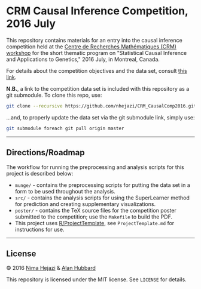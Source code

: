 # CRM Causal Inference Competition, 2016 July

This repository contains materials for an entry into the causal inference
competition held at the [Centre de Recherches Mathématiques (CRM)
workshop](http://www.crm.umontreal.ca/2016/Genetics16/index_e.php) for the short
thematic program on "Statistical Causal Inference and Applications to Genetics,"
2016 July, in Montreal, Canada.

For details about the competition objectives and the data set, consult [this
link](http://www.crm.umontreal.ca/2016/Genetics16/competition_e.php).

__N.B.__, a link to the competition data set is included with this repository as
a git submodule. To clone this repo, use:

```bash
git clone --recursive https://github.com/nhejazi/CRM_CausalComp2016.git
```

...and, to properly update the data set via the git submodule link, simply use:

```bash
git submodule foreach git pull origin master
```

---

## Directions/Roadmap

The workflow for running the preprocessing and analysis scripts for this project
is described below:

* `munge/` - contains the preprocessing scripts for putting the data set in a
    form to be used throughout the analysis.
* `src/` - contains the analysis scripts for using the SuperLearner method for
    prediction and creating supplementary visualizations.
* `poster/` - contains the TeX source files for the competition poster submitted
    to the competition; use the `Makefile` to build the PDF.
* This project uses [R/ProjectTemplate](http://projecttemplate.net/index.html),
    see `ProjectTemplate.md` for instructions for use.

---

## License

&copy; 2016 [Nima Hejazi](http://www.nimahejazi.org) & [Alan
Hubbard](http://hubbard.berkeley.edu)

This repository is licensed under the MIT license. See `LICENSE` for details.
